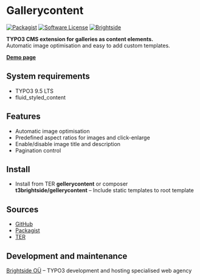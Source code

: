# Gallerycontent
[![Packagist](https://img.shields.io/packagist/v/t3brightside/gallerycontent.svg?style=flat)](https://packagist.org/packages/t3brightside/gellerycontent)
[![Software License](https://img.shields.io/badge/license-GPLv3-brightgreen.svg?style=flat)](LICENSE)
[![Brightside](https://img.shields.io/badge/by-t3brightside.com-orange.svg?style=flat)](https://t3brightside.com)

**TYPO3 CMS extension for galleries as content elements.**
<br />Automatic image optimisation and easy to add custom templates.

**[Demo page](https://macrotemplate.t3brightside.com/)**

## System requirements

- TYPO3 9.5 LTS
- fluid_styled_content

## Features

- Automatic image optimisation
- Predefined aspect ratios for images and click-enlarge
- Enable/disable image title and description
- Pagination control

## Install
- Install from TER **gellerycontent** or composer **t3brightside/gellerycontent**
– Include static templates to root template

## Sources

- [GitHub](https://github.com/t3brightside/gellerycontent)
- [Packagist](https://packagist.org/packages/t3brightside/gellerycontent)
- [TER](https://extensions.typo3.org/extension/gellerycontent/)

## Development and maintenance

[Brightside OÜ](https://t3brightside.com/) – TYPO3 development and hosting specialised web agency
